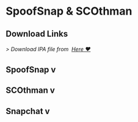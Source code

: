 # **SpoofSnap & SCOthman**



## Download Links
###### > Download IPA file from  [Here ❤️](https://pages.github.com/)



## SpoofSnap v
## SCOthman v
## Snapchat v

